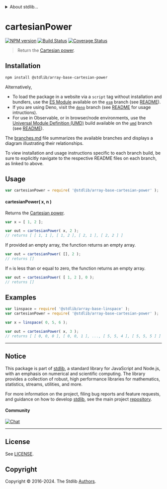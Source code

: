 <!--

@license Apache-2.0

Copyright (c) 2022 The Stdlib Authors.

Licensed under the Apache License, Version 2.0 (the "License");
you may not use this file except in compliance with the License.
You may obtain a copy of the License at

   http://www.apache.org/licenses/LICENSE-2.0

Unless required by applicable law or agreed to in writing, software
distributed under the License is distributed on an "AS IS" BASIS,
WITHOUT WARRANTIES OR CONDITIONS OF ANY KIND, either express or implied.
See the License for the specific language governing permissions and
limitations under the License.

-->


<details>
  <summary>
    About stdlib...
  </summary>
  <p>We believe in a future in which the web is a preferred environment for numerical computation. To help realize this future, we've built stdlib. stdlib is a standard library, with an emphasis on numerical and scientific computation, written in JavaScript (and C) for execution in browsers and in Node.js.</p>
  <p>The library is fully decomposable, being architected in such a way that you can swap out and mix and match APIs and functionality to cater to your exact preferences and use cases.</p>
  <p>When you use stdlib, you can be absolutely certain that you are using the most thorough, rigorous, well-written, studied, documented, tested, measured, and high-quality code out there.</p>
  <p>To join us in bringing numerical computing to the web, get started by checking us out on <a href="https://github.com/stdlib-js/stdlib">GitHub</a>, and please consider <a href="https://opencollective.com/stdlib">financially supporting stdlib</a>. We greatly appreciate your continued support!</p>
</details>

# cartesianPower

[![NPM version][npm-image]][npm-url] [![Build Status][test-image]][test-url] [![Coverage Status][coverage-image]][coverage-url] <!-- [![dependencies][dependencies-image]][dependencies-url] -->

> Return the [Cartesian power][cartesian-product].

<section class="installation">

## Installation

```bash
npm install @stdlib/array-base-cartesian-power
```

Alternatively,

-   To load the package in a website via a `script` tag without installation and bundlers, use the [ES Module][es-module] available on the [`esm`][esm-url] branch (see [README][esm-readme]).
-   If you are using Deno, visit the [`deno`][deno-url] branch (see [README][deno-readme] for usage intructions).
-   For use in Observable, or in browser/node environments, use the [Universal Module Definition (UMD)][umd] build available on the [`umd`][umd-url] branch (see [README][umd-readme]).

The [branches.md][branches-url] file summarizes the available branches and displays a diagram illustrating their relationships.

To view installation and usage instructions specific to each branch build, be sure to explicitly navigate to the respective README files on each branch, as linked to above.

</section>

<section class="usage">

## Usage

```javascript
var cartesianPower = require( '@stdlib/array-base-cartesian-power' );
```

#### cartesianPower( x, n )

Returns the [Cartesian power][cartesian-product].

```javascript
var x = [ 1, 2 ];

var out = cartesianPower( x, 2 );
// returns [ [ 1, 1 ], [ 1, 2 ], [ 2, 1 ], [ 2, 2 ] ]
```

If provided an empty array, the function returns an empty array.

```javascript
var out = cartesianPower( [], 2 );
// returns []
```

If `n` is less than or equal to zero, the function returns an empty array.

```javascript
var out = cartesianPower( [ 1, 2 ], 0 );
// returns []
```

</section>

<!-- /.usage -->

<section class="notes">

</section>

<!-- /.notes -->

<section class="examples">

## Examples

<!-- eslint no-undef: "error" -->

```javascript
var linspace = require( '@stdlib/array-base-linspace' );
var cartesianPower = require( '@stdlib/array-base-cartesian-power' );

var x = linspace( 0, 5, 6 );

var out = cartesianPower( x, 3 );
// returns [ [ 0, 0, 0 ], [ 0, 0, 1 ], ..., [ 5, 5, 4 ], [ 5, 5, 5 ] ]
```

</section>

<!-- /.examples -->

<!-- Section for related `stdlib` packages. Do not manually edit this section, as it is automatically populated. -->

<section class="related">

</section>

<!-- /.related -->

<!-- Section for all links. Make sure to keep an empty line after the `section` element and another before the `/section` close. -->


<section class="main-repo" >

* * *

## Notice

This package is part of [stdlib][stdlib], a standard library for JavaScript and Node.js, with an emphasis on numerical and scientific computing. The library provides a collection of robust, high performance libraries for mathematics, statistics, streams, utilities, and more.

For more information on the project, filing bug reports and feature requests, and guidance on how to develop [stdlib][stdlib], see the main project [repository][stdlib].

#### Community

[![Chat][chat-image]][chat-url]

---

## License

See [LICENSE][stdlib-license].


## Copyright

Copyright &copy; 2016-2024. The Stdlib [Authors][stdlib-authors].

</section>

<!-- /.stdlib -->

<!-- Section for all links. Make sure to keep an empty line after the `section` element and another before the `/section` close. -->

<section class="links">

[npm-image]: http://img.shields.io/npm/v/@stdlib/array-base-cartesian-power.svg
[npm-url]: https://npmjs.org/package/@stdlib/array-base-cartesian-power

[test-image]: https://github.com/stdlib-js/array-base-cartesian-power/actions/workflows/test.yml/badge.svg?branch=v0.2.2
[test-url]: https://github.com/stdlib-js/array-base-cartesian-power/actions/workflows/test.yml?query=branch:v0.2.2

[coverage-image]: https://img.shields.io/codecov/c/github/stdlib-js/array-base-cartesian-power/main.svg
[coverage-url]: https://codecov.io/github/stdlib-js/array-base-cartesian-power?branch=main

<!--

[dependencies-image]: https://img.shields.io/david/stdlib-js/array-base-cartesian-power.svg
[dependencies-url]: https://david-dm.org/stdlib-js/array-base-cartesian-power/main

-->

[chat-image]: https://img.shields.io/gitter/room/stdlib-js/stdlib.svg
[chat-url]: https://app.gitter.im/#/room/#stdlib-js_stdlib:gitter.im

[stdlib]: https://github.com/stdlib-js/stdlib

[stdlib-authors]: https://github.com/stdlib-js/stdlib/graphs/contributors

[umd]: https://github.com/umdjs/umd
[es-module]: https://developer.mozilla.org/en-US/docs/Web/JavaScript/Guide/Modules

[deno-url]: https://github.com/stdlib-js/array-base-cartesian-power/tree/deno
[deno-readme]: https://github.com/stdlib-js/array-base-cartesian-power/blob/deno/README.md
[umd-url]: https://github.com/stdlib-js/array-base-cartesian-power/tree/umd
[umd-readme]: https://github.com/stdlib-js/array-base-cartesian-power/blob/umd/README.md
[esm-url]: https://github.com/stdlib-js/array-base-cartesian-power/tree/esm
[esm-readme]: https://github.com/stdlib-js/array-base-cartesian-power/blob/esm/README.md
[branches-url]: https://github.com/stdlib-js/array-base-cartesian-power/blob/main/branches.md

[stdlib-license]: https://raw.githubusercontent.com/stdlib-js/array-base-cartesian-power/main/LICENSE

[cartesian-product]: https://en.wikipedia.org/wiki/Cartesian_product

</section>

<!-- /.links -->
